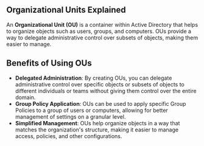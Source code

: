 


## Organizational Units Explained
An **Organizational Unit (OU)** is a container within Active Directory that helps to organize objects such as users, groups, and computers. OUs provide a way to delegate administrative control over subsets of objects, making them easier to manage.

## Benefits of Using OUs
- **Delegated Administration**: By creating OUs, you can delegate administrative control over specific objects or subsets of objects to different individuals or teams without giving them control over the entire domain.
- **Group Policy Application**: OUs can be used to apply specific Group Policies to a group of users or computers, allowing for better management of settings on a granular level.
- **Simplified Management**: OUs help organize objects in a way that matches the organization's structure, making it easier to manage access, policies, and other configurations.

